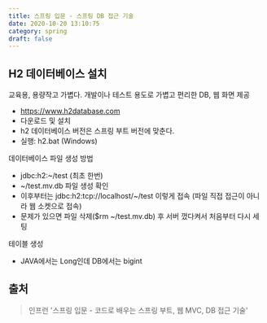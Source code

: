 ```yaml
---
title: 스프링 입문 - 스프링 DB 접근 기술
date: 2020-10-20 13:10:75
category: spring
draft: false
---
```


## H2 데이터베이스 설치

교육용, 용량작고 가볍다. 개발이나 테스트 용도로 가볍고 편리한 DB, 웹 화면 제공
- https://www.h2database.com
- 다운로드 및 설치
- h2 데이터베이스 버전은 스프링 부트 버전에 맞춘다.
- 실행: h2.bat (Windows)

데이터베이스 파일 생성 방법
- jdbc:h2:~/test (최초 한번)
- ~/test.mv.db 파일 생성 확인
- 이후부터는 jdbc:h2:tcp://localhost/~/test 이렇게 접속 (파일 직접 접근이 아니라 웹 소켓으로 접속)
- 문제가 있으면 파일 삭제($rm ~/test.mv.db) 후 서버 껐다켜서 처음부터 다시 세팅

테이블 생성
- JAVA에서는 Long인데 DB에서는 bigint



## 출처

> 인프런 '스프링 입문 - 코드로 배우는 스프링 부트, 웹 MVC, DB 접근 기술'